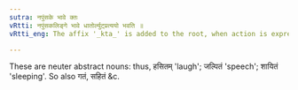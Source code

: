 ```yaml
---
sutra: नपुंसके भावे क्तः
vRtti: नपुंसकलिङ्गे भावे धातोर्ल्युट्प्रत्ययो भवति ॥
vRtti_eng: The affix '_kta_' is added to the root, when action is expressed, the word being in the neuter gender.

---
```

These are neuter abstract nouns: thus, हसितम् 'laugh'; जल्पितं 'speech'; शायितं 'sleeping'. So also गतं, सहितं &c.